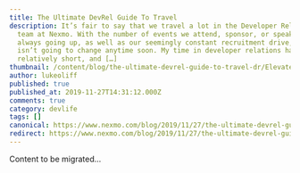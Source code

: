 ```yaml
---
title: The Ultimate DevRel Guide To Travel
description: It’s fair to say that we travel a lot in the Developer Relations
  team at Nexmo. With the number of events we attend, sponsor, or speak at
  always going up, as well as our seemingly constant recruitment drive, this
  isn’t going to change anytime soon. My time in developer relations has been
  relatively short, and […]
thumbnail: /content/blog/the-ultimate-devrel-guide-to-travel-dr/Elevate_DevRel-Guide-To-Travel.jpg
author: lukeoliff
published: true
published_at: 2019-11-27T14:31:12.000Z
comments: true
category: devlife
tags: []
canonical: https://www.nexmo.com/blog/2019/11/27/the-ultimate-devrel-guide-to-travel-dr
redirect: https://www.nexmo.com/blog/2019/11/27/the-ultimate-devrel-guide-to-travel-dr
---
```


Content to be migrated...
